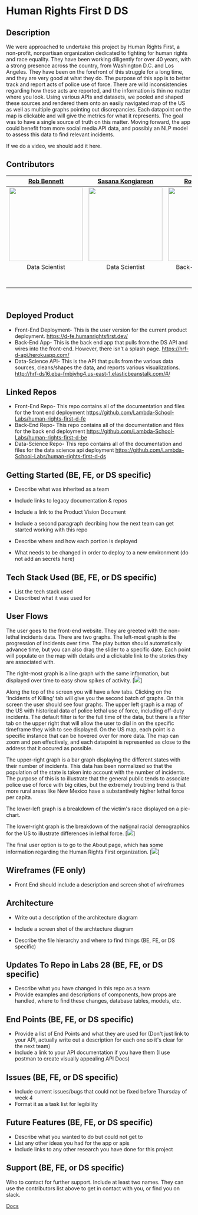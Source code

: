# Human Rights First D DS

## Description
We were approached to undertake this project by Human Rights First, a non-profit, nonpartisan organization dedicated to fighting for human rights and race equality. They have been working diligently for over 40 years, with a strong presence across the country, from Washington D.C. and Los Angeles. They have been on the forefront of this struggle for a long time, and they are very good at what they do.
The purpose of this app is to better track and report acts of police use of force. There are wild inconsistencies regarding how these acts are reported, and the information is thin no matter where you look. Using various APIs and datasets, we pooled and shaped these sources and rendered them onto an easily navigated map of the US as well as multiple graphs pointing out discrepancies. Each datapoint on the map is clickable and will give the metrics for what it represents. The goal was to have a single source of truth on this matter.
Moving forward, the app could benefit from more social media API data, and possibly an NLP model to assess this data to find relevant incidents.

If we do a video, we should add it here.

## Contributors

| [Rob Bennett](https://github.com/RobDBennett) | [Sasana Kongjareon](https://github.com/popkdodge) | [Royer Adames](https://github.com/royeradames) | [Bikesh Maharjan](https://github.com/bikesh-maharjan) | [Heath Scott](https://github.com/Scotth72) |
| :---: | :---: | :---: | :---: | :---: |
| [<img src="https://avatars1.githubusercontent.com/u/64490045?s=460&u=85f903c0baf6ae8fcab0ae2d1686a434ce90be6b&v=4" width = "200" />](https://github.com/RobDBennett) | [<img src="https://avatars1.githubusercontent.com/u/62583069?s=460&u=2ce19efe9d7d8a39d3c2dc64b7a1b764b6d3c79c&v=4" width = "200" />](https://github.com/popkdodge) | [<img src="https://avatars1.githubusercontent.com/u/16887907?s=460&u=abefba57b8b58084d4df6c8a666873ed0986eea6&v=4" width = "200" />](https://github.com/royeradames) | [<img src="https://avatars2.githubusercontent.com/u/55510668?s=460&u=971839c4635847249a9c6ffc1d3b855f05910041&v=4" width = "200" />](https://github.com/bikesh-maharjan) | [<img src="https://avatars1.githubusercontent.com/u/59752102?s=460&u=bdcb67dfd73148cd7e867bd7d0448f75f45c5d3c&v=4" width = "200" />](https://github.com/Scotth72) |
| Data Scientist | Data Scientist | Back-End Developer | Front-End Developer | Front-End Developer |
|[<img src="https://github.com/favicon.ico" width="15"> ](https://github.com/RobDBennett) | [<img src="https://github.com/favicon.ico" width="15"> ](https://github.com/popkdodge) | [<img src="https://github.com/favicon.ico" width="15"> ](https://github.com/royeradames) | [<img src="https://github.com/favicon.ico" width="15"> ](https://github.com/bikesh-maharjan) | [<img src="https://github.com/favicon.ico" width="15"> ](https://github.com/Scotth72) |
| [ <img src="https://static.licdn.com/sc/h/al2o9zrvru7aqj8e1x2rzsrca" width="15"> ](https://www.linkedin.com/in/robdbennett-tech/) | [ <img src="https://static.licdn.com/sc/h/al2o9zrvru7aqj8e1x2rzsrca" width="15"> ](https://www.linkedin.com/in/sasana-kongjareon-2618281a6/) | [ <img src="https://static.licdn.com/sc/h/al2o9zrvru7aqj8e1x2rzsrca" width="15"> ](https://www.linkedin.com/in/royer-adames/) | [ <img src="https://static.licdn.com/sc/h/al2o9zrvru7aqj8e1x2rzsrca" width="15"> ](https://www.linkedin.com/in/bikeshmaharjan91/) |  [ <img src="https://static.licdn.com/sc/h/al2o9zrvru7aqj8e1x2rzsrca" width="15"> ](https://www.linkedin.com/in/heath-l-scott/) |            

<br>

## Deployed Product
- Front-End Deployment- This is the user version for the current product deployment.
https://d-fe.humanrightsfirst.dev/
- Back-End App- This is the back end app that pulls from the DS API and wires into the front-end. However, there isn't a splash page.
https://hrf-d-api.herokuapp.com/
- Data-Science API- This is the API that pulls from the various data sources, cleans/shapes the data, and reports various visualizations.
http://hrf-ds16.eba-fmbjvhg4.us-east-1.elasticbeanstalk.com/#/

## Linked Repos
- Front-End Repo- This repo contains all of the documentation and files for the front end deployment
https://github.com/Lambda-School-Labs/human-rights-first-d-fe
- Back-End Repo- This repo contains all of the documentation and files for the back end deployment
https://github.com/Lambda-School-Labs/human-rights-first-d-be
- Data-Science Repo- This repo contains all of the documentation and files for the data science api deployment
https://github.com/Lambda-School-Labs/human-rights-first-d-ds

## Getting Started (BE, FE, or DS specific)
- Describe what was inherited as a team
- Include links to legacy documentation & repos
- Include a link to the Product Vision Document

- Include a second paragraph decribing how the next team can get started working with this repo
- Describe where and how each portion is deployed
- What needs to be changed in order to deploy to a new environment (do not add an secrets here)

## Tech Stack Used (BE, FE, or DS specific)
- List the tech stack used
- Described what it was used for

## User Flows 
The user goes to the front-end website. They are greeted with the non-lethal incidents data. There are two graphs. The left-most graph is the progression of incidents over time. The play button should automatically advance time, but you can also drag the slider to a specific date. Each point will populate on the map with details and a clickable link to the stories they are associated with.

The right-most graph is a line graph with the same information, but displayed over time to easy show spikes of activity.
[<img src="https://ibb.co/mX6Vpqh" />]

Along the top of the screen you will have a few tabs. Clicking on the 'Incidents of Killing' tab will give you the second batch of graphs.
On this screen the user should see four graphs. The upper left graph is a map of the US with historical data of police lethal use of force, including off-duty incidents. The default filter is for the full time of the data, but there is a filter tab on the upper right that will allow the user to dial in on the specific timeframe they wish to see displayed. On the US map, each point is a specific instance that can be hovered over for more data. The map can zoom and pan effectively, and each datapoint is represented as close to the address that it occured as possible.

The upper-right graph is a bar graph displaying the different states with their number of incidents. This data has been normalized so that the population of the state is taken into account with the number of incidents. The purpose of this is to illustrate that the general public tends to associate police use of force with big cities, but the extremely troubling trend is that more rural areas like New Mexico have a substantively higher lethal force per capita.

The lower-left graph is a breakdown of the victim's race displayed on a pie-chart.

The lower-right graph is the breakdown of the national racial demographics for the US to illustrate differences in lethal force.
[<img src="https://ibb.co/SxdYdvS" />]

The final user option is to go to the About page, which has some information regarding the Human Rights First organization.
[<img src="https://ibb.co/wdGd9WP" />]

## Wireframes (FE only)
- Front End should include a description and screen shot of wireframes

## Architecture
- Write out a description of the architecture diagram
- Include a screen shot of the archtecture diagram

- Describe the file hierarchy and where to find things (BE, FE, or DS specific)

## Updates To Repo in Labs 28 (BE, FE, or DS specific)
- Describe what you have changed in this repo as a team
- Provide examples and descriptions of components, how props are handled, where to find these changes, database tables, models, etc.

## End Points (BE, FE, or DS specific)
- Provide a list of End Points and what they are used for (Don't just link to your API, actually write out a description for each one so it's clear for the next team)
- Include a link to your API documentation if you have them (I use postman to create visually appealing API Docs)

## Issues (BE, FE, or DS specific)
- Include current issues/bugs that could not be fixed before Thursday of week 4
- Format it as a task list for legibility

## Future Features (BE, FE, or DS specific)
- Describe what you wanted to do but could not get to
- List any other ideas you had for the app or apis
- Include links to any other research you have done for this project

## Support (BE, FE, or DS specific)
Who to contact for further support. Include at least two names.  They can use the contributors list above to get in contact with you, or find you on slack.


[Docs](https://docs.labs.lambdaschool.com/data-science/)
